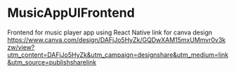 # MusicAppUIFrontend
Frontend for music player app using React Native
link for canva design 
https://www.canva.com/design/DAFjJo5HyZk/GQDwXAM15mxUMmvr0v3kzw/view?utm_content=DAFjJo5HyZk&utm_campaign=designshare&utm_medium=link&utm_source=publishsharelink

